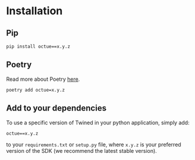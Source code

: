# Installation

## Pip

```shell
pip install octue==x.y.z
```

## Poetry

Read more about Poetry [here](https://python-poetry.org).

```shell
poetry add octue=x.y.z
```

## Add to your dependencies

To use a specific version of Twined in your python application,
simply add:

```shell
octue==x.y.z
```

to your `requirements.txt` or `setup.py` file, where `x.y.z` is your
preferred version of the SDK (we recommend the latest stable version).
